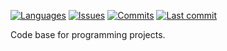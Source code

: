 [![Languages](https://img.shields.io/github/languages/count/miguelgfierro/codebase.svg)](https://github.com/miguelgfierro/codebase/search?l=Python)
[![Issues](https://img.shields.io/github/issues/miguelgfierro/codebase.svg)](https://github.com/miguelgfierro/codebase/issues)
[![Commits](https://img.shields.io/github/commit-activity/y/miguelgfierro/codebase.svg)](https://github.com/miguelgfierro/codebase/commits/master)
[![Last commit](https://img.shields.io/github/last-commit/miguelgfierro/codebase.svg)](https://github.com/miguelgfierro/codebase/commits/master)

Code base for programming projects.


